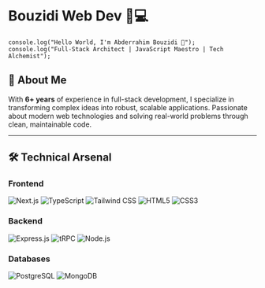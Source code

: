 # Bouzidi Web Dev 👨💻

`console.log("Hello World, I'm Abderrahim Bouzidi 👋");`  
`console.log("Full-Stack Architect | JavaScript Maestro | Tech Alchemist");`

## 🚀 About Me

With **6+ years** of experience in full-stack development, I specialize in transforming complex ideas into robust, scalable applications. Passionate about modern web technologies and solving real-world problems through clean, maintainable code.

---

## 🛠 Technical Arsenal

### **Frontend**

![Next.js](https://img.shields.io/badge/-Next.js-000000?style=for-the-badge&logo=next.js) ![TypeScript](https://img.shields.io/badge/-TypeScript-3178C6?style=for-the-badge&logo=typescript) ![Tailwind CSS](https://img.shields.io/badge/-Tailwind_CSS-38B2AC?style=for-the-badge&logo=tailwind-css) ![HTML5](https://img.shields.io/badge/-HTML5-E34F26?style=for-the-badge&logo=html5) ![CSS3](https://img.shields.io/badge/-CSS3-1572B6?style=for-the-badge&logo=css3)

### **Backend**

![Express.js](https://img.shields.io/badge/-Express.js-000000?style=for-the-badge&logo=express) ![tRPC](https://img.shields.io/badge/-tRPC-2596BE?style=for-the-badge&logo=trpc) ![Node.js](https://img.shields.io/badge/-Node.js-339933?style=for-the-badge&logo=node.js)

### **Databases**

![PostgreSQL](https://img.shields.io/badge/-PostgreSQL-336791?style=for-the-badge&logo=postgresql) ![MongoDB](https://img.shields.io/badge/-MongoDB-47A248?style=for-the-badge&logo=mongodb)
